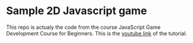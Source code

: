 # Sample 2D Javascript game

This repo is actualy the code from the course JavaScript Game Development Course for Beginners. This is the [youtube link](https://www.youtube.com/watch?v=GFO_txvwK_c&t=30232s) of the tutorial.
